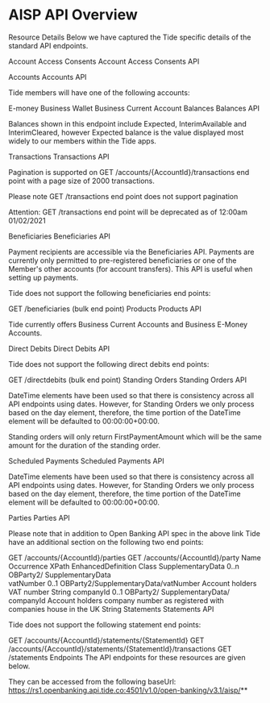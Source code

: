 # AISP API Overview

Resource Details
Below we have captured the Tide specific details of the standard API endpoints.

Account Access Consents
Account Access Consents API

Accounts
Accounts API

Tide members will have one of the following accounts:

E-money Business Wallet
Business Current Account
Balances
Balances API

Balances shown in this endpoint include Expected, InterimAvailable and InterimCleared, however Expected balance is the value displayed most widely to our members within the Tide apps.

Transactions
Transactions API

Pagination is supported on GET /accounts/{AccountId}/transactions end point with a page size of 2000 transactions.

Please note GET /transactions end point does not support pagination

Attention: GET /transactions end point will be deprecated as of 12:00am 01/02/2021

Beneficiaries
Beneficiaries API

Payment recipients are accessible via the Beneficiaries API. Payments are currently only permitted to pre-registered beneficiaries or one of the Member's other accounts (for account transfers). This API is useful when setting up payments.

Tide does not support the following beneficiaries end points:

GET /beneficiaries (bulk end point)
Products
Products API

Tide currently offers Business Current Accounts and Business E-Money Accounts.

Direct Debits
Direct Debits API

Tide does not support the following direct debits end points:

GET /directdebits (bulk end point)
Standing Orders
Standing Orders API

DateTime elements have been used so that there is consistency across all API endpoints using dates. However, for Standing Orders we only process based on the day element, therefore, the time portion of the DateTime element will be defaulted to 00:00:00+00:00.

Standing orders will only return FirstPaymentAmount which will be the same amount for the duration of the standing order.

Scheduled Payments
Scheduled Payments API

DateTime elements have been used so that there is consistency across all API endpoints using dates. However, for Standing Orders we only process based on the day element, therefore, the time portion of the DateTime element will be defaulted to 00:00:00+00:00.

Parties
Parties API

Please note that in addition to Open Banking API spec in the above link Tide have an additional section on the following two end points:

GET /accounts/{AccountId}/parties
GET /accounts/{AccountId}/party
Name	Occurrence	XPath	EnhancedDefinition	Class
SupplementaryData	0..n	OBParty2/ SupplementaryData		
vatNumber	0..1	OBParty2/SupplementaryData/vatNumber	Account holders VAT number	String
companyId	0..1	OBParty2/ SupplementaryData/ companyId	Account holders company number as registered with companies house in the UK	String
Statements
Statements API

Tide does not support the following statement end points:

GET /accounts/{AccountId}/statements/{StatementId}
GET /accounts/{AccountId}/statements/{StatementId}/transactions
GET /statements
Endpoints
The API endpoints for these resources are given below.

They can be accessed from the following baseUrl: https://rs1.openbanking.api.tide.co:4501/v1.0/open-banking/v3.1/aisp/**